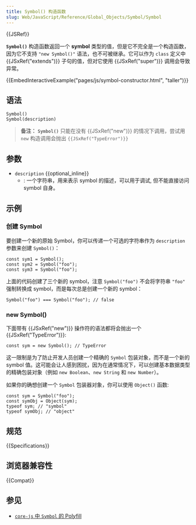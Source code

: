 ```yaml
---
title: Symbol() 构造函数
slug: Web/JavaScript/Reference/Global_Objects/Symbol/Symbol
---
```


{{JSRef}}

**`Symbol()`** 构造函数返回一个 **symbol** 类型的值，但是它不完全是一个构造函数，因为它不支持 `"new Symbol()"` 语法，也不可被继承。它可以作为 `class` 定义中 {{JSxRef("extends")}} 子句的值，但对它使用 {{JSxRef("super")}} 调用会导致异常。

{{EmbedInteractiveExample("pages/js/symbol-constructor.html", "taller")}}

## 语法

```js-nolint
Symbol()
Symbol(description)
```

> **备注：** **`Symbol()`** 只能在没有 {{JSxRef("new")}} 的情况下调用，尝试用 `new` 构造调用会抛出 `{{JSxRef("TypeError")}}`

## 参数

- `description` {{optional_inline}}
  - : 一个字符串，用来表示 symbol 的描述，可以用于调试, 但不能直接访问 symbol 自身。

## 示例

### 创建 Symbol

要创建一个新的原始 Symbol，你可以传递一个可选的字符串作为 `description` 参数来创建 `Symbol()`：

```js-nolint
const sym1 = Symbol();
const sym2 = Symbol("foo");
const sym3 = Symbol("foo");
```

上面的代码创建了三个新的 symbol，注意 `Symbol("foo")` 不会将字符串 `"foo"` 强制转换成 symbol，而是每次总是创建一个新的 symbol：

```js-nolint
Symbol("foo") === Symbol("foo"); // false
```

### new Symbol()

下面带有 {{JSxRef("new")}} 操作符的语法都将会抛出一个 {{JSxRef("TypeError")}}:

```js-nolint
const sym = new Symbol(); // TypeError
```

这一限制是为了防止开发人员创建一个精确的 `Symbol` 包装对象，而不是一个新的 symbol 值。这可能会让人感到困扰，因为在通常情况下，可以创建基本数据类型的精确包装对象（例如 `new Boolean`、`new String` 和 `new Number`）。

如果你的确想创建一个 `Symbol` 包装器对象，你可以使用 `Object()` 函数:

```js-nolint
const sym = Symbol("foo");
const symObj = Object(sym);
typeof sym; // "symbol"
typeof symObj; // "object"
```

## 规范

{{Specifications}}

## 浏览器兼容性

{{Compat}}

## 参见

- [`core-js` 中 `Symbol` 的 Polyfill](https://github.com/zloirock/core-js#ecmascript-symbol)
